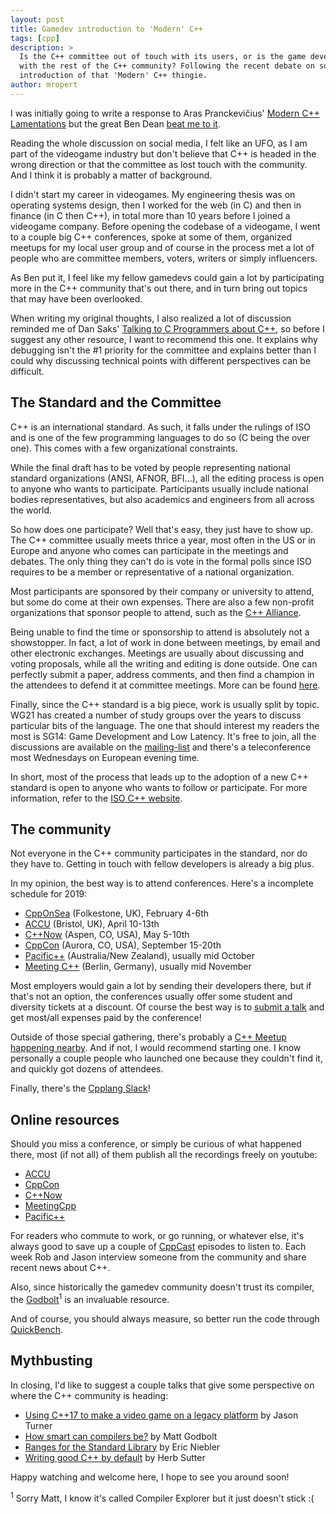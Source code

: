 ```yaml
---
layout: post
title: Gamedev introduction to 'Modern' C++
tags: [cpp]
description: >
  Is the C++ committee out of touch with its users, or is the game development crowd out of touch
  with the rest of the C++ community? Following the recent debate on social media, I offer a small
  introduction of that 'Modern' C++ thingie.
author: mropert
---
```


I was initially going to write a response to Aras Pranckevičius' 
[Modern C++ Lamentations](http://aras-p.info/blog/2018/12/28/Modern-C-Lamentations/) but the great
Ben Dean [beat me to it](http://www.elbeno.com/blog/?p=1598).

Reading the whole discussion on social media, I felt like an UFO, as I am part of the videogame
industry but don't believe that C++ is headed in the wrong direction or that the committee as lost
touch with the community. And I think it is probably a matter of background.

I didn't start my career in videogames. My engineering thesis was on operating systems design,
then I worked for the web (in C) and then in finance (in C then C++), in total more than 10 years
before I joined a videogame company.
Before opening the codebase of a videogame, I went to a couple big C++ conferences, spoke at some of them,
organized meetups for my local user group and of course in the process met a lot of people who are committee
members, voters, writers or simply influencers.

As Ben put it, I feel like my fellow gamedevs could gain a lot by participating more in the C++
community that's out there, and in turn bring out topics that may have been overlooked.

When writing my original thoughts, I also realized a lot of discussion reminded me of Dan Saks'
[Talking to C Programmers about C++](https://www.youtube.com/watch?v=D7Sd8A6_fYU), so before
I suggest any other resource, I want to recommend this one. It explains why debugging isn't the #1
priority for the committee and explains better than I could why discussing technical points with
different perspectives can be difficult.

## The Standard and the Committee

C++ is an international standard. As such, it falls under the rulings of ISO and is one of the few
programming languages to do so (C being the over one). This comes with a few organizational
constraints.

While the final draft has to be voted by people representing national standard organizations
(ANSI, AFNOR, BFI...), all the editing process is open to anyone who wants to participate.
Participants usually include national bodies representatives, but also academics and engineers
from all across the world.

So how does one participate? Well that's easy, they just have to show up. The C++ committee usually
meets thrice a year, most often in the US or in Europe and anyone who comes can participate in the
meetings and debates. The only thing they can't do is vote in the formal polls since ISO requires
to be a member or representative of a national organization.

Most participants are sponsored by their company or university to attend, but some do come
at their own expenses. There are also a few non-profit organizations that sponsor people to attend,
such as the [C++ Alliance](https://cppalliance.org/).

Being unable to find the time or sponsorship to attend is absolutely not a showstopper. In fact,
a lot of work in done between meetings, by email and other electronic exchanges. Meetings are
usually about discussing and voting proposals, while all the writing and editing is done outside.
One can perfectly submit a paper, address comments, and then find a champion in the attendees
to defend it at committee meetings. More can be found [here](https://isocpp.org/std/submit-a-proposal).

Finally, since the C++ standard is a big piece, work is usually split by topic. WG21
has created a number of study groups over the years to discuss particular bits of the language.
The one that should interest my readers the most is SG14: Game Development and Low Latency.
It's free to join, all the discussions are available on the
[mailing-list](https://groups.google.com/a/isocpp.org/forum/?fromgroups=#!forum/sg14)
and there's a teleconference most Wednesdays on European evening time.

In short, most of the process that leads up to the adoption of a new C++ standard is open to
anyone who wants to follow or participate. For more information, refer to the
[ISO C++ website](https://isocpp.org/std).

## The community

Not everyone in the C++ community participates in the standard, nor do they have to. Getting in
touch with fellow developers is already a big plus.

In my opinion, the best way is to attend conferences. Here's a incomplete schedule for 2019:
* [CppOnSea](https://cpponsea.uk/) (Folkestone, UK), February 4-6th
* [ACCU](https://conference.accu.org/) (Bristol, UK), April 10-13th
* [C++Now](http://cppnow.org/) (Aspen, CO, USA), May 5-10th
* [CppCon](https://cppcon.org/) (Aurora, CO, USA), September 15-20th
* [Pacific++](https://pacificplusplus.com/) (Australia/New Zealand), usually mid October
* [Meeting C++](https://meetingcpp.com/) (Berlin, Germany), usually mid November

Most employers would gain a lot by sending their developers there, but if that's not an option,
the conferences usually offer some student and diversity tickets at a discount. Of course
the best way is to
[submit a talk](https://playfulprogramming.blogspot.com/2018/11/how-to-speak-at-conference.html)
and get most/all expenses paid by the conference!

Outside of those special gathering, there's probably a
[C++ Meetup happening nearby](https://www.batchgeo.com/map/dbeba81134e05db15288b6ba66f30e0a).
And if not, I would recommend starting one. I know personally a couple people who launched one
because they couldn't find it, and quickly got dozens of attendees.

Finally, there's the [Cpplang Slack](https://cpplang.now.sh/)!

## Online resources

Should you miss a conference, or simply be curious of what happened there, most (if not all) of
them publish all the recordings freely on youtube:
* [ACCU](https://www.youtube.com/channel/UCJhay24LTpO1s4bIZxuIqKw/videos)
* [CppCon](https://www.youtube.com/user/CppCon/videos)
* [C++Now](https://www.youtube.com/user/BoostCon/videos)
* [MeetingCpp](https://www.youtube.com/user/MeetingCPP/videos)
* [Pacific++](https://www.youtube.com/channel/UCrRR5mU5aqvtZAuEGYfdTjw/videos)

For readers who commute to work, or go running, or whatever else, it's always good to save up a
couple of [CppCast](http://cppcast.com/) episodes to listen to. Each week Rob and Jason interview
someone from the community and share recent news about C++.

Also, since historically the gamedev community doesn't trust its compiler, the
[Godbolt](https://godbolt.org/)<sup>1</sup> is an invaluable resource.

And of course, you should always measure, so better run the code through [QuickBench](http://quick-bench.com/).

## Mythbusting

In closing, I'd like to suggest a couple talks that give some perspective on where the C++
community is heading:
* [Using C++17 to make a video game on a legacy platform](https://www.youtube.com/watch?v=zBkNBP00wJE) by Jason Turner
* [How smart can compilers be?](https://www.youtube.com/watch?v=bSkpMdDe4g4) by Matt Godbolt
* [Ranges for the Standard Library](https://www.youtube.com/watch?v=mFUXNMfaciE) by Eric Niebler
* [Writing good C++ by default](https://www.youtube.com/watch?v=hEx5DNLWGgA) by Herb Sutter

Happy watching and welcome here, I hope to see you around soon!

<sup>1</sup> Sorry Matt, I know it's called Compiler Explorer but it just doesn't stick :(
